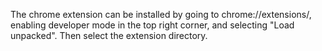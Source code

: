 The chrome extension can be installed by going to chrome://extensions/, enabling developer mode in the top right corner, and selecting "Load unpacked". Then select the extension directory.